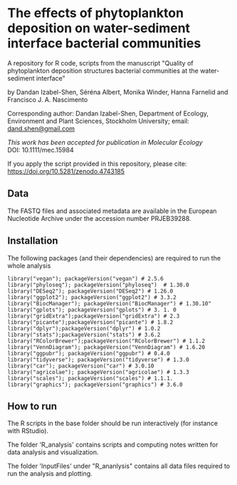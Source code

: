 
# The effects of phytoplankton deposition on water-sediment interface bacterial communities

A repository for R code,  scripts from the manuscript "Quality of phytoplankton deposition structures bacterial communities at the water-sediment interface"

by Dandan Izabel-Shen, Séréna Albert, Monika Winder, Hanna Farnelid and Francisco J. A. Nascimento


Corresponding author: Dandan Izabel-Shen, Department of Ecology, Environment and Plant Sciences, Stockholm University; email: dand.shen@gmail.com

_This work has been accepted for publication in Molecular Ecology_      
DOI: 10.1111/mec.15984


If you apply the script provided in this repository, please cite: https://doi.org/10.5281/zenodo.4743185



## Data
The FASTQ files and associated metadata are available in the European Nucleotide Archive under the accession number PRJEB39288. 

## Installation

The following packages (and their dependencies) are required to run the whole analysis

```
library("vegan"); packageVersion("vegan") # 2.5.6
library("phyloseq"); packageVersion("phyloseq")  # 1.30.0
library("DESeq2"); packageVersion("DESeq2") # 1.26.0
library("ggplot2"); packageVersion("ggplot2") # 3.3.2
library("BiocManager"); packageVersion("BiocManager") # 1.30.10"
library("gplots"); packageVersion("gplots") # 3. 1. 0
library("gridExtra");packageVersion("gridExtra") # 2.3
library("picante");packageVersion("picante") # 1.8.2
library("dplyr");packageVersion("dplyr") # 1.0.2
library("stats");packageVersion("stats") # 3.6.2
library("RColorBrewer");packageVersion("RColorBrewer") # 1.1.2
library("VennDiagram"); packageVersion("VennDiagram") # 1.6.20
library("ggpubr"); packageVersion("ggpubr") # 0.4.0
library("tidyverse"); packageVersion("tidyverse") # 1.3.0
library("car"); packageVersion("car") # 3.0.10
library("agricolae"); packageVersion("agricolae") # 1.3.3
library("scales"); packageVersion("scales") # 1.1.1.
library("graphics"); packageVersion("graphics") # 3.6.0

```

## How to run

The R scripts in the base folder should be run interactively (for instance with RStudio).

The folder 'R_analysis' contains scripts and computing notes written for data analysis and visualization. 

The folder 'InputFiles' under "R_ananlysis" contains all data files required to run the analysis and plotting. 

